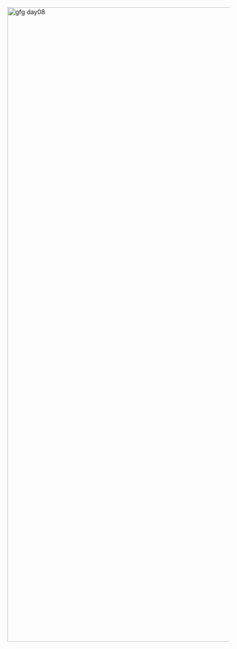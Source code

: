 <img width="1439" alt="gfg day08" src="https://github.com/Mohiitdeshmukh/100-DaysOfCode/assets/91624758/75647e3f-a66a-423a-833d-34b816ccdb3a">
